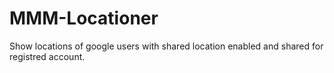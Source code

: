 # MMM-Locationer
Show locations of google users with shared location enabled and shared for registred account.
